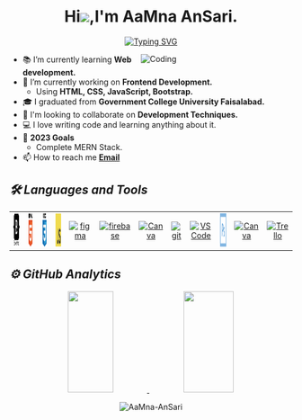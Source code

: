 <h1 align="center">Hi<img src="https://github.com/TheDudeThatCode/TheDudeThatCode/blob/master/Assets/Hi.gif" width="29px">,I'm AaMna AnSari.</h1>

<p align='center'> <a href="https://git.io/typing-svg"><img src="https://readme-typing-svg.herokuapp.com?font=Segoe+UI&weight=400&pause=1000&color=000000&width=450&height=40&lines=I'm+Student,+Teacher,+QA_Tester+and+Developer" alt="Typing SVG" /></a> </p>

<img align="right" alt="Coding" width="270" src="https://media.tenor.com/rePDfDWO3XoAAAAd/hacking.gif">


- 📚 I’m currently learning **Web development.**
- 🔭 I’m currently working on **Frontend Development.**
  - Using **HTML, CSS, JavaScript, Bootstrap.**
- 🎓 I graduated from **Government College University Faisalabad.**
- 👯 I'm looking to collaborate on **Development Techniques.**
- 💻 I love writing code and learning anything about it.
- 🥅 **2023 Goals**
     -  Complete MERN Stack.
- 📫 How to reach me **<a href="mailto:aamnansari29@gmail.com">Email</a>**


<h2><i>🛠️ Languages and Tools</i></h2>

<table width="100"align='center' >
     <tr>
          <td align='center'>
             <a href="https://getbootstrap.com" target="_blank" rel="noreferrer"> <img src="https://raw.githubusercontent.com/devicons/devicon/master/icons/bootstrap/bootstrap-plain-wordmark.svg" alt="bootstrap" width="80" height="60"/> </a>
         </td>
          <td align='center'>
              <a href="https://www.w3.org/html/" target="_blank" rel="noreferrer"> <img src="https://raw.githubusercontent.com/devicons/devicon/master/icons/html5/html5-original-wordmark.svg" alt="html5" width="80" height="60"/> </a> 
          </td>
          <td align='center'>
               <a href="https://www.w3schools.com/css/" target="_blank" rel="noreferrer"> <img src="https://raw.githubusercontent.com/devicons/devicon/master/icons/css3/css3-original-wordmark.svg" alt="css3" width="80" height="60"/> </a> 
         </td>
          <td align='center'>
             <a href="https://developer.mozilla.org/en-US/docs/Web/JavaScript" target="_blank" rel="noreferrer"> <img src="https://raw.githubusercontent.com/devicons/devicon/master/icons/javascript/javascript-original.svg" alt="javascript" width="80" height="60"/> </a> 
         </td>
         <td align='center'>
              <a href="https://www.figma.com/" target="_blank" rel="noreferrer"> <img src="https://www.vectorlogo.zone/logos/figma/figma-icon.svg" alt="figma" width="80" height="60"/> </a>
         </td>
             <td align='center'>
              <a href="https://firebase.google.com/" target="_blank" rel="noreferrer"> <img src="https://www.vectorlogo.zone/logos/firebase/firebase-icon.svg" alt="firebase" width="80" height="60"/> </a> 
         </td>
          <td align='center'>
              <a href="https://www.netlify.com/?attr=homepage-modal" target="_blank" rel="noreferrer"> <img src="https://www.vectorlogo.zone/logos/netlify/netlify-icon.svg" alt="Canva" width="80" height="60"/> </a> 
         </td>
         <td align='center'>
              <a href="https://git-scm.com/" target="_blank" rel="noreferrer"> <img src="https://www.vectorlogo.zone/logos/git-scm/git-scm-icon.svg" alt="git" width="80" height="60"/> </a>
         </td>
         <td align='center'>
               <a href="https://insiders.vscode.dev/" target="_blank" rel="noreferrer"> <img src="https://www.vectorlogo.zone/logos/visualstudio_code/visualstudio_code-icon.svg" alt="VS Code" width="80" height="60"/> </a> 
         </td>
         <td align='center'>
              <a href="https://www.photoshop.com/en" target="_blank" rel="noreferrer"> <img src="https://raw.githubusercontent.com/devicons/devicon/master/icons/photoshop/photoshop-line.svg" alt="photoshop" width="80" height="60"/> </a> 
         </td>
           <td align='center'>
              <a href="https://www.canva.com/" target="_blank" rel="noreferrer"> <img src="https://www.vectorlogo.zone/logos/canva/canva-icon.svg" alt="Canva" width="80" height="60"/> </a> 
         </td>
          <td align='center'>
              <a href="https://trello.com/" target="_blank" rel="noreferrer"> <img src="https://www.vectorlogo.zone/logos/trello/trello-official.svg" alt="Trello" width="80" height="60"/> </a> 
          </td>
         </tr>
</table>

<h2><i>⚙️ GitHub Analytics</i></h2>

<p align="center">
    <a href="https://github.com/AaMna-AnSari">
          <img height="180em" width="40%" src="https://github-readme-stats-git-masterrstaa-rickstaa.vercel.app/api?username=AaMna-AnSari&show_icons=true&theme=dracula&include_all_commits=true&count_private=true"/>
          <img height="180em" width="42%" src="https://github-readme-stats-eight-theta.vercel.app/api/top-langs/?username=AaMna-AnSari&layout=compact&langs_count=8&theme=dracula"/>
     </a>
   

<p align="center"> <img src="https://komarev.com/ghpvc/?username=AaMna-AnSari&label=Profile%20views&color=FF6E96&style=flat" alt="AaMna-AnSari" /> </p>
 
